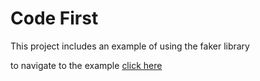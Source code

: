 # Code First

This project includes an example of using the faker library

to navigate to the example [click here](CodeFirst/Data/MainContext.cs)